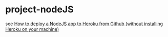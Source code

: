 # project-nodeJS
see [How to deploy a NodeJS app to Heroku from Github (without installing Heroku on your machine)](https://medium.freecodecamp.org/how-to-deploy-a-nodejs-app-to-heroku-from-github-without-installing-heroku-on-your-machine-433bec770efe)
